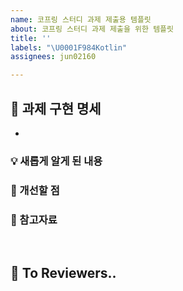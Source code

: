 ```yaml
---
name: 코프링 스터디 과제 제출용 템플릿
about: 코프링 스터디 과제 제출을 위한 템플릿
title: ''
labels: "\U0001F984Kotlin"
assignees: jun02160

---
```


## 📝 과제 구현 명세
- 


### 💡 새롭게 알게 된 내용

### 🐥 개선할 점


### 📄 참고자료

<br/>

<!--코드리뷰 조원들과 논의하고싶은 내용을 적어주셔도 좋을 것 같아요!-->
##  🙉 To Reviewers..

